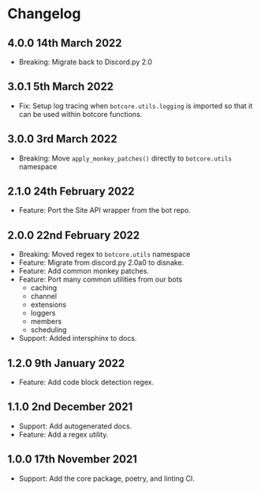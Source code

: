 # Changelog

## 4.0.0 14th March 2022
- Breaking: Migrate back to Discord.py 2.0

## 3.0.1 5th March 2022
- Fix: Setup log tracing when `botcore.utils.logging` is imported so that it can be used within botcore functions.

## 3.0.0 3rd March 2022
 - Breaking: Move `apply_monkey_patches()` directly to `botcore.utils` namespace

## 2.1.0 24th February 2022
 - Feature: Port the Site API wrapper from the bot repo.

## 2.0.0 22nd February 2022
- Breaking: Moved regex to `botcore.utils` namespace
- Feature: Migrate from discord.py 2.0a0 to disnake.
- Feature: Add common monkey patches.
- Feature: Port many common utilities from our bots
    - caching
    - channel
    - extensions
    - loggers
    - members
    - scheduling
- Support: Added intersphinx to docs.

## 1.2.0 9th January 2022
- Feature: Add code block detection regex.

## 1.1.0 2nd December 2021
- Support: Add autogenerated docs.
- Feature: Add a regex utility.


## 1.0.0 17th November 2021
- Support: Add the core package, poetry, and linting CI.
